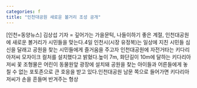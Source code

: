 ```yaml
---
categories: f
title: "인천대공원 새로운 볼거리 조성 공개"
---
```

[인천=동양뉴스] 김상섭 기자 = 깊어가는 가을문턱, 나들이하기 좋은 계절, 인천대공원에 새로운 볼거리가 시민들을 맞는다.4일 인천시(시장 유정복)는 일상에 지친 시민들 심신을 달래고 공원을 찾는 시민들에게 즐거움을 주고자 인천대공원에 자전거타는 키다리아저씨 모자이크 컬처를 설치했다고 밝혔다.높이 7m, 화단길이 10m에 달하는 키다리아저씨 꽃 조형물은 어린이 동물원앞 광장에 설치돼 공원을 찾는 아이들과 어른들에게 놓칠 수 없는 포토존으로 큰 호응을 받고 있다.인천대공원 남문 쪽으로 들어가면 키다리아저씨가 손을 흔들며 반겨주는 형상